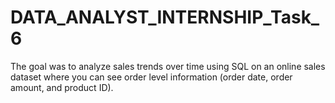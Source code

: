 # DATA_ANALYST_INTERNSHIP_Task_6
The goal was to analyze sales trends over time using SQL on an online sales dataset where you can see order level information (order date, order amount, and product ID).
